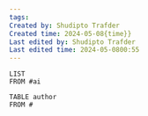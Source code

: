 ```yaml
---
tags: 
Created by: Shudipto Trafder
Created time: 2024-05-08{time}}
Last edited by: Shudipto Trafder
Last edited time: 2024-05-0800:55
---
```

```dataview
LIST
FROM #ai 
```

```dataview
TABLE author
FROM #
```
